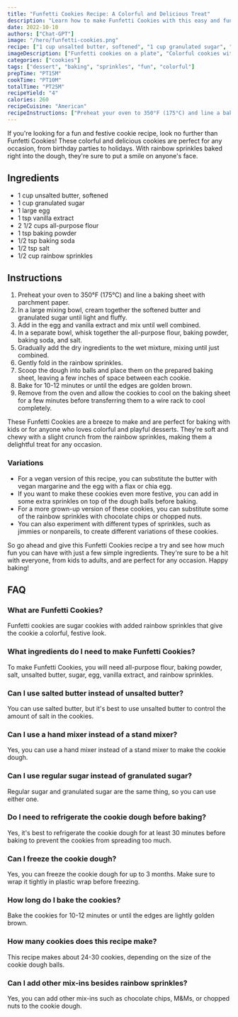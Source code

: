 ```yaml
---
title: "Funfetti Cookies Recipe: A Colorful and Delicious Treat"
description: "Learn how to make Funfetti Cookies with this easy and fun recipe. These colorful and delicious cookies are perfect for any occasion and are sure to be a hit with everyone."
date: 2022-10-10
authors: ["Chat-GPT"]
image: "/hero/funfetti-cookies.png"
recipe: ["1 cup unsalted butter, softened", "1 cup granulated sugar", "1 large egg", "1 tsp vanilla extract", "2 1/2 cups all-purpose flour", "1 tsp baking powder", "1/2 tsp baking soda", "1/2 tsp salt", "1/2 cup rainbow sprinkles"]
imageDescription: ["Funfetti cookies on a plate", "Colorful cookies with rainbow sprinkles", "Fun and playful cookies in bright colors", "Delicious and festive cookies with colorful sprinkles"]
categories: ["cookies"]
tags: ["dessert", "baking", "sprinkles", "fun", "colorful"]
prepTime: "PT15M"
cookTime: "PT10M"
totalTime: "PT25M"
recipeYield: "4"
calories: 260
recipeCuisine: "American"
recipeInstructions: ["Preheat your oven to 350°F (175°C) and line a baking sheet with parchment paper.", "In a large mixing bowl, cream together the softened butter and granulated sugar until light and fluffy.", "Add in the egg and vanilla extract and mix until well combined.", "In a separate bowl, whisk together the all-purpose flour, baking powder, baking soda, and salt.", "Gradually add the dry ingredients to the wet mixture, mixing until just combined.", "Gently fold in the rainbow sprinkles.", "Scoop the dough into balls and place them on the prepared baking sheet, leaving a few inches of space between each cookie.", "Bake for 10-12 minutes or until the edges are golden brown.", "Remove from the oven and allow the cookies to cool on the baking sheet for a few minutes before transferring them to a wire rack to cool completely."]
---
```


If you're looking for a fun and festive cookie recipe, look no further than Funfetti Cookies! These colorful and delicious cookies are perfect for any occasion, from birthday parties to holidays. With rainbow sprinkles baked right into the dough, they're sure to put a smile on anyone's face.

## Ingredients

- 1 cup unsalted butter, softened
- 1 cup granulated sugar
- 1 large egg
- 1 tsp vanilla extract
- 2 1/2 cups all-purpose flour
- 1 tsp baking powder
- 1/2 tsp baking soda
- 1/2 tsp salt
- 1/2 cup rainbow sprinkles

## Instructions

1. Preheat your oven to 350°F (175°C) and line a baking sheet with parchment paper.
2. In a large mixing bowl, cream together the softened butter and granulated sugar until light and fluffy.
3. Add in the egg and vanilla extract and mix until well combined.
4. In a separate bowl, whisk together the all-purpose flour, baking powder, baking soda, and salt.
5. Gradually add the dry ingredients to the wet mixture, mixing until just combined.
6. Gently fold in the rainbow sprinkles.
7. Scoop the dough into balls and place them on the prepared baking sheet, leaving a few inches of space between each cookie.
8. Bake for 10-12 minutes or until the edges are golden brown.
9. Remove from the oven and allow the cookies to cool on the baking sheet for a few minutes before transferring them to a wire rack to cool completely.

These Funfetti Cookies are a breeze to make and are perfect for baking with kids or for anyone who loves colorful and playful desserts. They're soft and chewy with a slight crunch from the rainbow sprinkles, making them a delightful treat for any occasion.

### Variations

- For a vegan version of this recipe, you can substitute the butter with vegan margarine and the egg with a flax or chia egg.
- If you want to make these cookies even more festive, you can add in some extra sprinkles on top of the dough balls before baking.
- For a more grown-up version of these cookies, you can substitute some of the rainbow sprinkles with chocolate chips or chopped nuts.
- You can also experiment with different types of sprinkles, such as jimmies or nonpareils, to create different variations of these cookies.

So go ahead and give this Funfetti Cookies recipe a try and see how much fun you can have with just a few simple ingredients. They're sure to be a hit with everyone, from kids to adults, and are perfect for any occasion. Happy baking!

## FAQ

### What are Funfetti Cookies?

Funfetti cookies are sugar cookies with added rainbow sprinkles that give the cookie a colorful, festive look.

### What ingredients do I need to make Funfetti Cookies?

To make Funfetti Cookies, you will need all-purpose flour, baking powder, salt, unsalted butter, sugar, egg, vanilla extract, and rainbow sprinkles.

### Can I use salted butter instead of unsalted butter?

You can use salted butter, but it's best to use unsalted butter to control the amount of salt in the cookies.

### Can I use a hand mixer instead of a stand mixer?

Yes, you can use a hand mixer instead of a stand mixer to make the cookie dough.

### Can I use regular sugar instead of granulated sugar?

Regular sugar and granulated sugar are the same thing, so you can use either one.

### Do I need to refrigerate the cookie dough before baking?

Yes, it's best to refrigerate the cookie dough for at least 30 minutes before baking to prevent the cookies from spreading too much.

### Can I freeze the cookie dough?

Yes, you can freeze the cookie dough for up to 3 months. Make sure to wrap it tightly in plastic wrap before freezing.

### How long do I bake the cookies?

Bake the cookies for 10-12 minutes or until the edges are lightly golden brown.

### How many cookies does this recipe make?

This recipe makes about 24-30 cookies, depending on the size of the cookie dough balls.

### Can I add other mix-ins besides rainbow sprinkles?

Yes, you can add other mix-ins such as chocolate chips, M&Ms, or chopped nuts to the cookie dough.